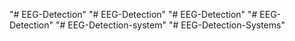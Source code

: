 "# EEG-Detection" 
"# EEG-Detection" 
"# EEG-Detection" 
"# EEG-Detection" 
"# EEG-Detection-system" 
"# EEG-Detection-Systems" 
